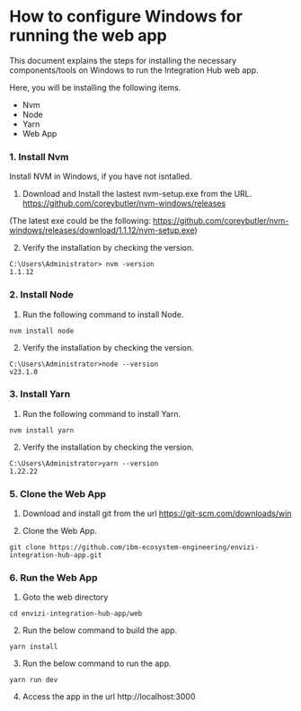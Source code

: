 # How to configure Windows for running the web app

This document explains the steps for installing the necessary components/tools on Windows to run the Integration Hub web app.

Here, you will be installing the following items.
- Nvm
- Node
- Yarn
- Web App

### 1. Install Nvm

Install NVM in Windows, if you have not isntalled.

1. Download and Install the lastest nvm-setup.exe from the URL. https://github.com/coreybutler/nvm-windows/releases

(The latest exe could be the following: 
https://github.com/coreybutler/nvm-windows/releases/download/1.1.12/nvm-setup.exe)


2. Verify the installation by checking the version.

```
C:\Users\Administrator> nvm -version
1.1.12
```

### 2. Install Node

1. Run the following command to install Node.

```
nvm install node
```

2. Verify the installation by checking the version.

```
C:\Users\Administrator>node --version
v23.1.0
```

### 3. Install Yarn

1. Run the following command to install Yarn.

```
nvm install yarn
```

2. Verify the installation by checking the version.

```
C:\Users\Administrator>yarn --version
1.22.22
```


### 5. Clone the Web App

1. Download and install git from the url https://git-scm.com/downloads/win

2. Clone the Web App.

```
git clone https://github.com/ibm-ecosystem-engineering/envizi-integration-hub-app.git
```

### 6. Run the Web App

1. Goto the web directory

```
cd envizi-integration-hub-app/web
```

2. Run the below command to build the app.

```
yarn install
```

3. Run the below command to run the app.

```
yarn run dev
```

4. Access the app in the url http://localhost:3000
